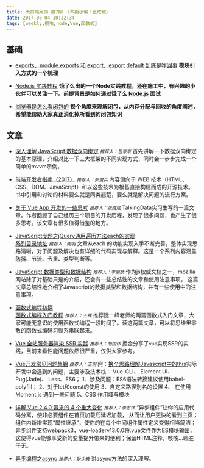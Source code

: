 ```yaml
---
title: 大前端周刊 第7期 （本期小编：张成斌）
date: 2017-08-04 10:32:34
tags: [weekly,模块,node,Vue,函数式]
---
```

## 基础

* [exports、module.exports 和 export、export default 到底是咋回事](https://juejin.im/post/597ec55a51882556a234fcef)
**模块引入方式的一个梳理**

* [Node.js 实践教程](https://juejin.im/post/597ec55a51882556a234fcef)
**饿了么出的一个Node实践教程，还在施工中，有兴趣的小伙伴可以关注一下。前提背景是[如何通过饿了么 Node.js 面试](https://github.com/ElemeFE/node-interview/tree/master/sections/zh-cn)**

* [浏览器是怎么看闭包的](https://juejin.im/post/5979b5755188253df1067397)
**换个角度来理解闭包，从内存分配与回收的角度阐述，希望能帮助大家真正消化掉所看到的闭包知识**

## 文章
* [深入理解 JavaScript 数据双向绑定](https://mp.weixin.qq.com/s?__biz=MzIyMjYyMzg3MA==&mid=2247484289&idx=2&sn=e1d9664d24d7b44bcece7464318a8369&chksm=e82be290df5c6b86f08fa80a5b33e4a3d46daa1093290610d63b47f86f5bdd7d21151b91dd8f&mpshare=1&scene=1&srcid=0804TnxBJbqO63wtfhcXPBra&pass_ticket=lctb96bPZ%2BUbaZfdgO9Bxo8p62cFUW61TN3xhm1p6zgF%2FxcmdmZtIzWeDN%2F7BnNZ#rd)
<small>*推荐人：包京京*</small>
首先讲解一下数据双向绑定的基本原理，介绍对比一下三大框架的不同实现方式，同时会一步步完成一个简单的mvvm示例。

* [前端开发者指南（2017）](https://juejin.im/post/592faca42f301e006bc791e0)
<small>*推荐人：郭俊兵*</small>
内容偏向于 WEB 技术（HTML、CSS、DOM、JavaScript）和以这些技术为根基直接构建而成的开源技术。书中引用和讨论的材料要么就是同类翘楚，要么就是解决问题的流行方案。

* [关于 Vue App 开发的一些思考](https://juejin.im/post/592faca42f301e006bc791e0)
<small>*推荐人：张成斌*</small>
TalkingData实习生写的一篇文章。作者回顾了自己经历三个项目的开发历程，发现了很多问题，也产生了很多思考。该文章有很多值得借鉴的地方。

* [JavaScript专题之jQuery通用遍历方法each的实现](https://segmentfault.com/a/1190000010480396)
<br>[系列目录地址](https://github.com/mqyqingfeng/Blog)
<small>*推荐人：陶明*</small>
文章从each 的功能实现入手不断完善，整体实现思路清晰，对于问题及解决也有详细的代码实现与解释。这是一个系列内容涵盖防抖、节流、去重、类型判断等。

* [JavaScript 数据类型和数据结构](https://developer.mozilla.org/zh-CN/docs/Web/JavaScript/Data_structures)
<small>*推荐人：李丽娇*</small>
作为js权威文档之一，mozilla网站除了对基础只是的介绍，还会有一些总结性的文章和使用注意事项。
这篇文章总结性地介绍了Javascript的数据类型和数据结构，并有一些使用中的注意事项。

* [函数式编程初探](http://www.ruanyifeng.com/blog/2012/04/functional_programming.html)
<br>[函数式编程入门教程](http://www.ruanyifeng.com/blog/2017/02/fp-tutorial.html)
<small>*推荐人：王祥*</small>
推荐阮一峰老师的两篇函数式入门文章，大家可能无意识的使用函数式编程一段时间了。读这两篇文章，可以将思维里零散的函数式编码习惯系串联起来。

* [Vue 全站服务器渲染 SSR 实践](http://gitbook.cn/m/mazi/article/5900675d2fde0e5078d4ed5e?readArticle=yes)
<small>*推荐人：胡国伟*</small>
掘金分享了`vue`实现SSR的实践，目前来看性能问题依然很严重，仅供大家参考。

* [Vue开发常见问题集锦](http://mp.weixin.qq.com/s/fgFOvWBC_P78hG154gyXYQ)
<small>*推荐人：王俐*</small>
附：[换个思路理解Javascript中的this](http://mp.weixin.qq.com/s/fgFOvWBC_P78hG154gyXYQ)实际开发中会遇到的问题，主要涉及技术栈： Vue-CLI、 Element UI、 Pug(Jade)、 Less、ES6；
1、涉及问题：ES6语法转换建议使用babel-polyfill；
2、对于let和const的使用
3、自定义路径别名的设置
4、 在使用 Moment.js 遇到一些问题
5、CSS 作用域与模块

* [详解 Vue 2.4.0 带来的 4 个重大变化](https://mp.weixin.qq.com/s/qRAdgYxOfBW6xmQUdZcu_A)
<small>*推荐人：李志伟*</small>
“异步组件”让你的应用代码分离，使非必要组件在首页加载后延迟加载， 从而让用户更快的看到主页；组件内新增实现“属性继承”，使你的在每个中间组件属性定义变得相当简洁；异步组件支持webpack3，vue-loaderv13.0.0将.vue文件作为ES模块输出，这使得vue能够享受新的变量提升带来的便利；保留HTML注释，咳咳...聊胜于无。

* [异步编程之async](https://i.jakeyu.top/2017/03/15/async/)
<small>*推荐人：耿少真*</small>
对async方法的深入理解。
